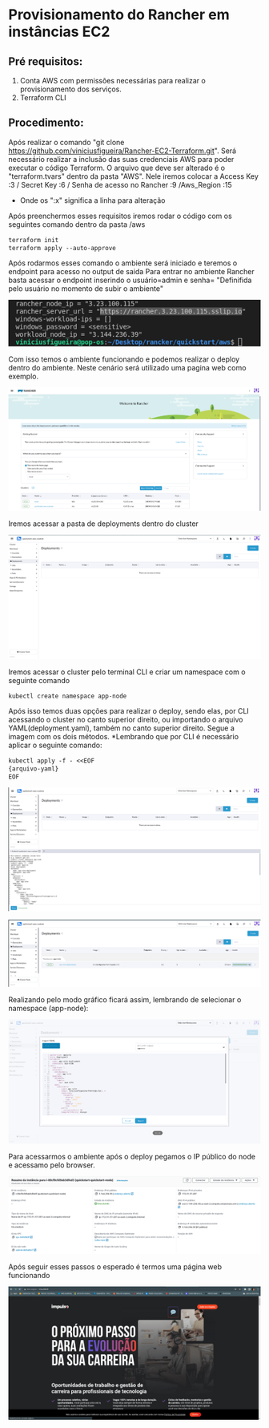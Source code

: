 # Provisionamento do Rancher em instâncias EC2

## Pré requisitos:
1. Conta AWS com permissões necessárias para realizar o provisionamento dos serviços. 
2. Terraform CLI

## Procedimento: 

Após realizar o comando "git clone https://github.com/viniciusfigueira/Rancher-EC2-Terraform.git".
Será necessário realizar a inclusão das suas credenciais AWS para poder executar o código Terraform.
O arquivo que deve ser alterado é o "terraform.tvars" dentro da pasta "AWS". 
Nele iremos colocar a Access Key :3 / Secret Key :6 / Senha de acesso no Rancher :9 /Aws_Region :15
* Onde os ":x" significa a linha para alteração

Após preenchermos esses requisitos iremos rodar o código com os seguintes comando dentro da pasta /aws

```
terraform init
terraform apply --auto-approve
```

Após rodarmos esses comando o ambiente será iniciado e teremos o endpoint para acesso no output de saida
Para entrar no ambiente Rancher basta acessar o endpoint inserindo o usuário=admin e senha= "Definifida pelo usuário no momento de subir o ambiente"

![endpoint](images/imagens.png)

Com isso temos o ambiente funcionando e podemos realizar o deploy dentro do ambiente. Neste cenário será utilizado uma pagina web como exemplo.

![endpoint](images/home-rancher.png)

Iremos acessar a pasta de deployments dentro do cluster

![endpoint](images/dash-deployments.png)

Iremos acessar o cluster pelo terminal CLI e criar um namespace com o seguinte comando

```
kubectl create namespace app-node
```

Após isso temos duas opções para realizar o deploy, sendo elas, por CLI acessando o cluster no canto superior direito, ou importando o arquivo YAML(deployment.yaml), também no canto superior direito. Segue a imagem com os dois métodos.
*Lembrando que por CLI é necessário aplicar o seguinte comando:
```
kubectl apply -f - <<EOF
{arquivo-yaml}
EOF
```

![endpoint](images/deploy-cli.png)

![endpoint](images/deploy-sucess.png)

Realizando pelo modo gráfico ficará assim, lembrando de selecionar o namespace (app-node):

![endpoint](images/deploy-dashboard.png)

Para acessarmos o ambiente após o deploy pegamos o IP público do node e acessamo pelo browser.

![endpoint](images/ip-public.png)

Após seguir esses passos o esperado é termos uma página web funcionando

![endpoint](images/front.png)